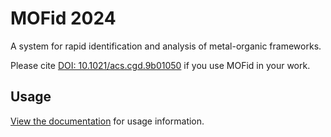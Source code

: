 # MOFid 2024
A system for rapid identification and analysis of metal-organic frameworks.

Please cite [DOI: 10.1021/acs.cgd.9b01050](https://pubs.acs.org/doi/abs/10.1021/acs.cgd.9b01050) if you use MOFid in your work.

## Usage
[View the documentation](https://dcheng2022.github.io/mofid/) for usage information.
